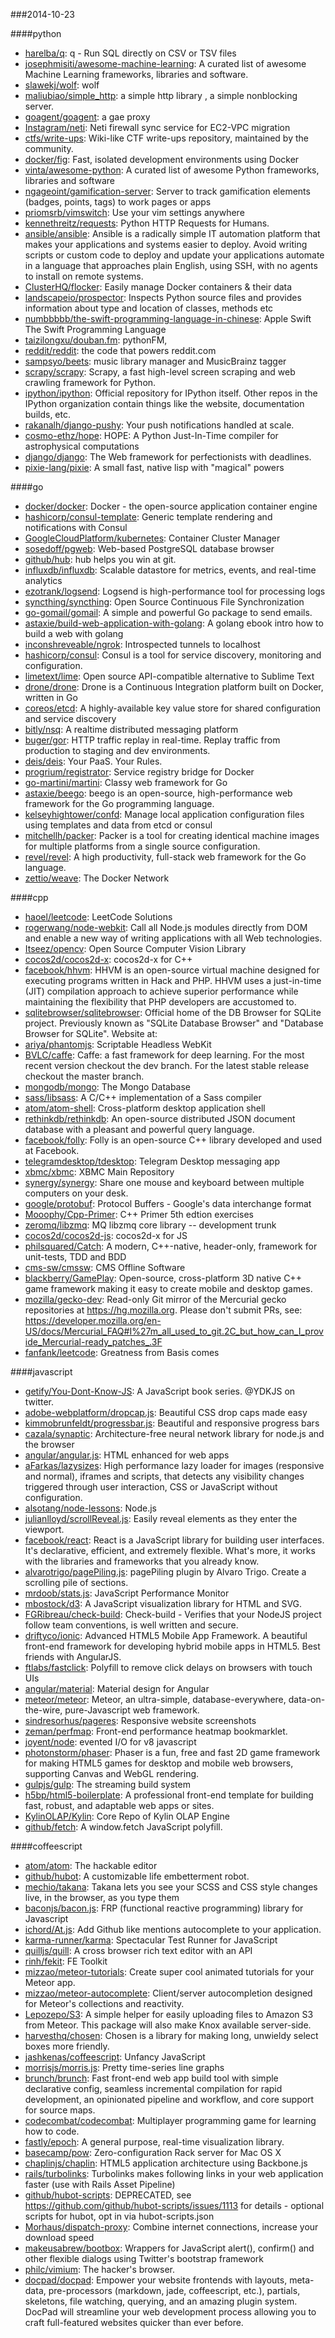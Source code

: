 ###2014-10-23

####python
* [harelba/q](https://github.com/harelba/q): q - Run SQL directly on CSV or TSV files
* [josephmisiti/awesome-machine-learning](https://github.com/josephmisiti/awesome-machine-learning): A curated list of awesome Machine Learning frameworks, libraries and software.
* [slawekj/wolf](https://github.com/slawekj/wolf): wolf
* [maliubiao/simple_http](https://github.com/maliubiao/simple_http): a simple http library , a simple nonblocking server.
* [goagent/goagent](https://github.com/goagent/goagent): a gae proxy
* [Instagram/neti](https://github.com/Instagram/neti): Neti firewall sync service for EC2-VPC migration
* [ctfs/write-ups](https://github.com/ctfs/write-ups): Wiki-like CTF write-ups repository, maintained by the community.
* [docker/fig](https://github.com/docker/fig): Fast, isolated development environments using Docker
* [vinta/awesome-python](https://github.com/vinta/awesome-python): A curated list of awesome Python frameworks, libraries and software
* [ngageoint/gamification-server](https://github.com/ngageoint/gamification-server): Server to track gamification elements (badges, points, tags) to work pages or apps
* [priomsrb/vimswitch](https://github.com/priomsrb/vimswitch): Use your vim settings anywhere
* [kennethreitz/requests](https://github.com/kennethreitz/requests): Python HTTP Requests for Humans.
* [ansible/ansible](https://github.com/ansible/ansible): Ansible is a radically simple IT automation platform that makes your applications and systems easier to deploy. Avoid writing scripts or custom code to deploy and update your applications automate in a language that approaches plain English, using SSH, with no agents to install on remote systems.
* [ClusterHQ/flocker](https://github.com/ClusterHQ/flocker): Easily manage Docker containers & their data
* [landscapeio/prospector](https://github.com/landscapeio/prospector): Inspects Python source files and provides information about type and location of classes, methods etc
* [numbbbbb/the-swift-programming-language-in-chinese](https://github.com/numbbbbb/the-swift-programming-language-in-chinese):  Apple  Swift The Swift Programming Language
* [taizilongxu/douban.fm](https://github.com/taizilongxu/douban.fm): pythonFM,
* [reddit/reddit](https://github.com/reddit/reddit): the code that powers reddit.com
* [sampsyo/beets](https://github.com/sampsyo/beets): music library manager and MusicBrainz tagger
* [scrapy/scrapy](https://github.com/scrapy/scrapy): Scrapy, a fast high-level screen scraping and web crawling framework for Python.
* [ipython/ipython](https://github.com/ipython/ipython): Official repository for IPython itself. Other repos in the IPython organization contain things like the website, documentation builds, etc.
* [rakanalh/django-pushy](https://github.com/rakanalh/django-pushy): Your push notifications handled at scale.
* [cosmo-ethz/hope](https://github.com/cosmo-ethz/hope): HOPE: A Python Just-In-Time compiler for astrophysical computations
* [django/django](https://github.com/django/django): The Web framework for perfectionists with deadlines.
* [pixie-lang/pixie](https://github.com/pixie-lang/pixie): A small fast, native lisp with "magical" powers

####go
* [docker/docker](https://github.com/docker/docker): Docker - the open-source application container engine
* [hashicorp/consul-template](https://github.com/hashicorp/consul-template): Generic template rendering and notifications with Consul
* [GoogleCloudPlatform/kubernetes](https://github.com/GoogleCloudPlatform/kubernetes): Container Cluster Manager
* [sosedoff/pgweb](https://github.com/sosedoff/pgweb): Web-based PostgreSQL database browser
* [github/hub](https://github.com/github/hub): hub helps you win at git.
* [influxdb/influxdb](https://github.com/influxdb/influxdb): Scalable datastore for metrics, events, and real-time analytics
* [ezotrank/logsend](https://github.com/ezotrank/logsend): Logsend is high-performance tool for processing logs
* [syncthing/syncthing](https://github.com/syncthing/syncthing): Open Source Continuous File Synchronization
* [go-gomail/gomail](https://github.com/go-gomail/gomail): A simple and powerful Go package to send emails.
* [astaxie/build-web-application-with-golang](https://github.com/astaxie/build-web-application-with-golang): A golang ebook intro how to build a web with golang
* [inconshreveable/ngrok](https://github.com/inconshreveable/ngrok): Introspected tunnels to localhost
* [hashicorp/consul](https://github.com/hashicorp/consul): Consul is a tool for service discovery, monitoring and configuration.
* [limetext/lime](https://github.com/limetext/lime): Open source API-compatible alternative to Sublime Text
* [drone/drone](https://github.com/drone/drone): Drone is a Continuous Integration platform built on Docker, written in Go
* [coreos/etcd](https://github.com/coreos/etcd): A highly-available key value store for shared configuration and service discovery
* [bitly/nsq](https://github.com/bitly/nsq): A realtime distributed messaging platform
* [buger/gor](https://github.com/buger/gor): HTTP traffic replay in real-time. Replay traffic from production to staging and dev environments.
* [deis/deis](https://github.com/deis/deis): Your PaaS. Your Rules.
* [progrium/registrator](https://github.com/progrium/registrator): Service registry bridge for Docker
* [go-martini/martini](https://github.com/go-martini/martini): Classy web framework for Go
* [astaxie/beego](https://github.com/astaxie/beego): beego is an open-source, high-performance web framework for the Go programming language.
* [kelseyhightower/confd](https://github.com/kelseyhightower/confd): Manage local application configuration files using templates and data from etcd or consul
* [mitchellh/packer](https://github.com/mitchellh/packer): Packer is a tool for creating identical machine images for multiple platforms from a single source configuration.
* [revel/revel](https://github.com/revel/revel): A high productivity, full-stack web framework for the Go language.
* [zettio/weave](https://github.com/zettio/weave): The Docker Network

####cpp
* [haoel/leetcode](https://github.com/haoel/leetcode): LeetCode Solutions
* [rogerwang/node-webkit](https://github.com/rogerwang/node-webkit): Call all Node.js modules directly from DOM and enable a new way of writing applications with all Web technologies.
* [Itseez/opencv](https://github.com/Itseez/opencv): Open Source Computer Vision Library
* [cocos2d/cocos2d-x](https://github.com/cocos2d/cocos2d-x): cocos2d-x for C++
* [facebook/hhvm](https://github.com/facebook/hhvm): HHVM is an open-source virtual machine designed for executing programs written in Hack and PHP. HHVM uses a just-in-time (JIT) compilation approach to achieve superior performance while maintaining the flexibility that PHP developers are accustomed to.
* [sqlitebrowser/sqlitebrowser](https://github.com/sqlitebrowser/sqlitebrowser): Official home of the DB Browser for SQLite project.  Previously known as "SQLite Database Browser" and "Database Browser for SQLite".  Website at:
* [ariya/phantomjs](https://github.com/ariya/phantomjs): Scriptable Headless WebKit
* [BVLC/caffe](https://github.com/BVLC/caffe): Caffe: a fast framework for deep learning. For the most recent version checkout the dev branch. For the latest stable release checkout the master branch.
* [mongodb/mongo](https://github.com/mongodb/mongo): The Mongo Database
* [sass/libsass](https://github.com/sass/libsass): A C/C++ implementation of a Sass compiler
* [atom/atom-shell](https://github.com/atom/atom-shell): Cross-platform desktop application shell
* [rethinkdb/rethinkdb](https://github.com/rethinkdb/rethinkdb): An open-source distributed JSON document database with a pleasant and powerful query language.
* [facebook/folly](https://github.com/facebook/folly): Folly is an open-source C++ library developed and used at Facebook.
* [telegramdesktop/tdesktop](https://github.com/telegramdesktop/tdesktop): Telegram Desktop messaging app
* [xbmc/xbmc](https://github.com/xbmc/xbmc): XBMC Main Repository
* [synergy/synergy](https://github.com/synergy/synergy): Share one mouse and keyboard between multiple computers on your desk.
* [google/protobuf](https://github.com/google/protobuf): Protocol Buffers - Google's data interchange format
* [Mooophy/Cpp-Primer](https://github.com/Mooophy/Cpp-Primer): C++ Primer 5th edtion exercises
* [zeromq/libzmq](https://github.com/zeromq/libzmq): MQ libzmq core library -- development trunk
* [cocos2d/cocos2d-js](https://github.com/cocos2d/cocos2d-js): cocos2d-x for JS
* [philsquared/Catch](https://github.com/philsquared/Catch): A modern, C++-native, header-only, framework for unit-tests, TDD and BDD
* [cms-sw/cmssw](https://github.com/cms-sw/cmssw): CMS Offline Software
* [blackberry/GamePlay](https://github.com/blackberry/GamePlay): Open-source, cross-platform 3D native C++ game framework making it easy to create mobile and desktop games.
* [mozilla/gecko-dev](https://github.com/mozilla/gecko-dev): Read-only Git mirror of the Mercurial gecko repositories at https://hg.mozilla.org. Please don't submit PRs, see: https://developer.mozilla.org/en-US/docs/Mercurial_FAQ#I%27m_all_used_to_git.2C_but_how_can_I_provide_Mercurial-ready_patches_.3F
* [fanfank/leetcode](https://github.com/fanfank/leetcode): Greatness from Basis comes

####javascript
* [getify/You-Dont-Know-JS](https://github.com/getify/You-Dont-Know-JS): A JavaScript book series. @YDKJS on twitter.
* [adobe-webplatform/dropcap.js](https://github.com/adobe-webplatform/dropcap.js): Beautiful CSS drop caps made easy
* [kimmobrunfeldt/progressbar.js](https://github.com/kimmobrunfeldt/progressbar.js): Beautiful and responsive progress bars
* [cazala/synaptic](https://github.com/cazala/synaptic): Architecture-free neural network library for node.js and the browser
* [angular/angular.js](https://github.com/angular/angular.js): HTML enhanced for web apps
* [aFarkas/lazysizes](https://github.com/aFarkas/lazysizes): High performance lazy loader for images (responsive and normal), iframes and scripts, that detects any visibility changes triggered through user interaction, CSS or JavaScript without configuration.
* [alsotang/node-lessons](https://github.com/alsotang/node-lessons): Node.js 
* [julianlloyd/scrollReveal.js](https://github.com/julianlloyd/scrollReveal.js): Easily reveal elements as they enter the viewport.
* [facebook/react](https://github.com/facebook/react): React is a JavaScript library for building user interfaces. It's declarative, efficient, and extremely flexible. What's more, it works with the libraries and frameworks that you already know.
* [alvarotrigo/pagePiling.js](https://github.com/alvarotrigo/pagePiling.js): pagePiling plugin by Alvaro Trigo. Create a scrolling pile of sections.
* [mrdoob/stats.js](https://github.com/mrdoob/stats.js): JavaScript Performance Monitor
* [mbostock/d3](https://github.com/mbostock/d3): A JavaScript visualization library for HTML and SVG.
* [FGRibreau/check-build](https://github.com/FGRibreau/check-build): Check-build - Verifies that your NodeJS project follow team conventions, is well written and secure.
* [driftyco/ionic](https://github.com/driftyco/ionic): Advanced HTML5 Mobile App Framework. A beautiful front-end framework for developing hybrid mobile apps in HTML5. Best friends with AngularJS.
* [ftlabs/fastclick](https://github.com/ftlabs/fastclick): Polyfill to remove click delays on browsers with touch UIs
* [angular/material](https://github.com/angular/material): Material design for Angular
* [meteor/meteor](https://github.com/meteor/meteor): Meteor, an ultra-simple, database-everywhere, data-on-the-wire, pure-Javascript web framework.
* [sindresorhus/pageres](https://github.com/sindresorhus/pageres): Responsive website screenshots
* [zeman/perfmap](https://github.com/zeman/perfmap): Front-end performance heatmap bookmarklet.
* [joyent/node](https://github.com/joyent/node): evented I/O for v8 javascript
* [photonstorm/phaser](https://github.com/photonstorm/phaser): Phaser is a fun, free and fast 2D game framework for making HTML5 games for desktop and mobile web browsers, supporting Canvas and WebGL rendering.
* [gulpjs/gulp](https://github.com/gulpjs/gulp): The streaming build system
* [h5bp/html5-boilerplate](https://github.com/h5bp/html5-boilerplate): A professional front-end template for building fast, robust, and adaptable web apps or sites.
* [KylinOLAP/Kylin](https://github.com/KylinOLAP/Kylin): Core Repo of Kylin OLAP Engine
* [github/fetch](https://github.com/github/fetch): A window.fetch JavaScript polyfill.

####coffeescript
* [atom/atom](https://github.com/atom/atom): The hackable editor
* [github/hubot](https://github.com/github/hubot): A customizable life embetterment robot.
* [mechio/takana](https://github.com/mechio/takana): Takana lets you see your SCSS and CSS style changes live, in the browser, as you type them
* [baconjs/bacon.js](https://github.com/baconjs/bacon.js): FRP (functional reactive programming) library for Javascript
* [ichord/At.js](https://github.com/ichord/At.js): Add Github like mentions autocomplete to your application.
* [karma-runner/karma](https://github.com/karma-runner/karma): Spectacular Test Runner for JavaScript
* [quilljs/quill](https://github.com/quilljs/quill): A cross browser rich text editor with an API
* [rinh/fekit](https://github.com/rinh/fekit): FE Toolkit
* [mizzao/meteor-tutorials](https://github.com/mizzao/meteor-tutorials): Create super cool animated tutorials for your Meteor app.
* [mizzao/meteor-autocomplete](https://github.com/mizzao/meteor-autocomplete): Client/server autocompletion designed for Meteor's collections and reactivity.
* [Lepozepo/S3](https://github.com/Lepozepo/S3): A simple helper for easily uploading files to Amazon S3 from Meteor. This package will also make Knox available server-side.
* [harvesthq/chosen](https://github.com/harvesthq/chosen): Chosen is a library for making long, unwieldy select boxes more friendly.
* [jashkenas/coffeescript](https://github.com/jashkenas/coffeescript): Unfancy JavaScript
* [morrisjs/morris.js](https://github.com/morrisjs/morris.js): Pretty time-series line graphs
* [brunch/brunch](https://github.com/brunch/brunch): Fast front-end web app build tool with simple declarative config, seamless incremental compilation for rapid development, an opinionated pipeline and workflow, and core support for source maps.
* [codecombat/codecombat](https://github.com/codecombat/codecombat): Multiplayer programming game for learning how to code.
* [fastly/epoch](https://github.com/fastly/epoch): A general purpose, real-time visualization library.
* [basecamp/pow](https://github.com/basecamp/pow): Zero-configuration Rack server for Mac OS X
* [chaplinjs/chaplin](https://github.com/chaplinjs/chaplin): HTML5 application architecture using Backbone.js
* [rails/turbolinks](https://github.com/rails/turbolinks): Turbolinks makes following links in your web application faster (use with Rails Asset Pipeline)
* [github/hubot-scripts](https://github.com/github/hubot-scripts): DEPRECATED, see https://github.com/github/hubot-scripts/issues/1113 for details - optional scripts for hubot, opt in via hubot-scripts.json
* [Morhaus/dispatch-proxy](https://github.com/Morhaus/dispatch-proxy): Combine internet connections, increase your download speed
* [makeusabrew/bootbox](https://github.com/makeusabrew/bootbox): Wrappers for JavaScript alert(), confirm() and other flexible dialogs using Twitter's bootstrap framework
* [philc/vimium](https://github.com/philc/vimium): The hacker's browser.
* [docpad/docpad](https://github.com/docpad/docpad): Empower your website frontends with layouts, meta-data, pre-processors (markdown, jade, coffeescript, etc.), partials, skeletons, file watching, querying, and an amazing plugin system. DocPad will streamline your web development process allowing you to craft full-featured websites quicker than ever before.
